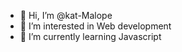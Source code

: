 - 👋 Hi, I’m @kat-Malope
- 👀 I’m interested in Web development 
- 🌱 I’m currently learning Javascript

